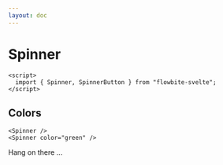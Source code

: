 ```yaml
---
layout: doc
---
```


<script>
  import { Spinner, SpinnerButton } from "flowbite-svelte";
</script>

<h1 class="text-3xl w-full dark:text-white">Spinner</h1>


```svelte
<script>
  import { Spinner, SpinnerButton } from "flowbite-svelte";
</script>
```

<h2 class="text-lg mt-8 dark:text-white">Colors</h2>

<div class="container w-full rounded-xl my-4 mx-auto bg-gradient-to-r bg-white dark:bg-gray-900 border border-gray-200 dark:border-gray-700 p-2 sm:p-6">
<Spinner />
<Spinner color="green" />
<Spinner color="green" />
<Spinner color="green" />
<Spinner color="green" />
<Spinner color="green" />
<Spinner color="green" />
</div>

```svelte
<Spinner />
<Spinner color="green" />
```


<Spinner color="red" size="w-10 h-10" />
<Spinner color="yellow" align="text-center" />
<Spinner color="purple" align="text-right" />
<Spinner color="pink" align="text-left" />

<SpinnerButton color="blue" />
<SpinnerButton>Hang on there ...</SpinnerButton>



